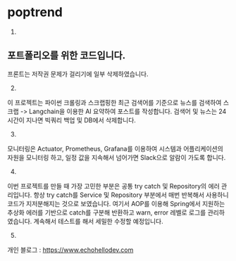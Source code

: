 # poptrend
1. 
## 포트폴리오를 위한 코드입니다.
프론트는 저작권 문제가 걸리기에 일부 삭제하였습니다.


2. 
이 프로젝트는 파이썬 크롤링과 스크랩핑한 최근 검색어를 기준으로 뉴스를 검색하여 스크랩 -> Langchain을 이용한 AI 요약하여 포스트를 작성합니다.
검색어 및 뉴스는 24시간이 지나면 빅쿼리 백업 및 DB에서 삭제합니다.


3.
모니터링은 Actuator, Prometheus, Grafana를 이용하여 시스템과 어플리케이션의 자원을 모니터링 하고,
일정 값을 지속해서 넘어가면 Slack으로 알람이 가도록 합니다.


4.
이번 프로젝트를 만들 때 가장 고민한 부분은 공통 try catch 및 Repository의 에러 관리입니다.
항상 try catch를 Service 및 Repository 부분에서 매번 반복해서 사용하니 코드가 지저분해지는 것으로 보였습니다.
여기서 AOP를 이용해 Spring에서 지원하는 추상화 에러를 기반으로 catch를 구분해 반환하고 warn, error 레벨로 로그를 관리하였습니다.
계속해서 테스트를 해서 세밀한 수정할 예정입니다.


5.
개인 블로그 : https://www.echohellodev.com
